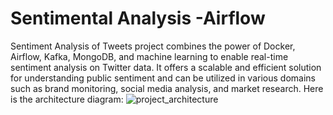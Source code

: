 # Sentimental Analysis -Airflow

Sentiment Analysis of Tweets project combines the power of Docker, Airflow, Kafka, MongoDB, and machine learning to enable real-time sentiment analysis on Twitter data. It offers a scalable and efficient solution for understanding public sentiment and can be utilized in various domains such as brand monitoring, social media analysis, and market research.
Here is the architecture diagram: 
![project_architecture](https://github.com/KEVALHARKHANI/Sentimental_Analysis---Airflow-/assets/26762635/ac7e7fd3-d5db-4ade-aeae-e4dd43854495)
